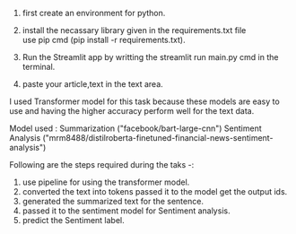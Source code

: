 1. first create an environment for python. 
2. install the necassary library given in the requirements.txt file  
    use pip cmd (pip install -r requirements.txt).

3. Run the Streamlit app by writting the streamlit run main.py cmd in the terminal.
4. paste your article,text  in the text area.

I used Transformer model for this task because these models are easy to use and having the higher accuracy perform well for the text data.

Model used :
    Summarization ("facebook/bart-large-cnn")
    Sentiment Analysis ("mrm8488/distilroberta-finetuned-financial-news-sentiment-analysis")


Following are the steps required during the taks -:

1. use pipeline for using the transformer model.
2. converted the text into tokens passed it to the model get the output ids.
3. generated the summarized text for the sentence.
4. passed it to the sentiment model for  Sentiment analysis.
5. predict the Sentiment label.

